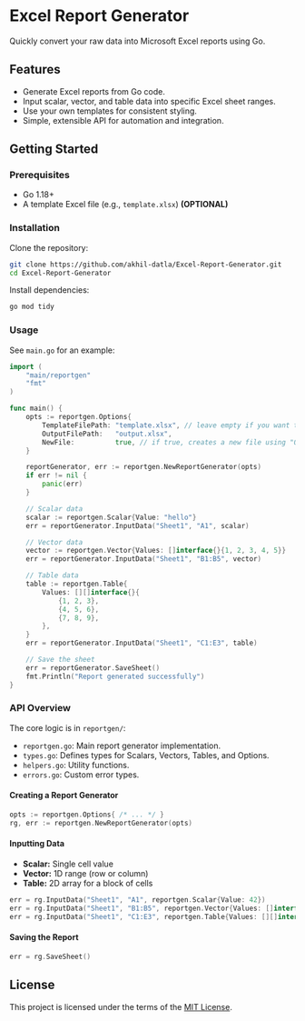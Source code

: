 # Excel Report Generator

Quickly convert your raw data into Microsoft Excel reports using Go.

## Features

- Generate Excel reports from Go code.
- Input scalar, vector, and table data into specific Excel sheet ranges.
- Use your own templates for consistent styling.
- Simple, extensible API for automation and integration.

## Getting Started

### Prerequisites

- Go 1.18+
- A template Excel file (e.g., `template.xlsx`) **(OPTIONAL)**

### Installation

Clone the repository:

```bash
git clone https://github.com/akhil-datla/Excel-Report-Generator.git
cd Excel-Report-Generator
```

Install dependencies:

```bash
go mod tidy
```

### Usage

See `main.go` for an example:

```go
import (
    "main/reportgen"
    "fmt"
)

func main() {
    opts := reportgen.Options{
        TemplateFilePath: "template.xlsx", // leave empty if you want to create a blank spreadsheet
        OutputFilePath:   "output.xlsx",
        NewFile:          true, // if true, creates a new file using "OutputFilePath"
    }

    reportGenerator, err := reportgen.NewReportGenerator(opts)
    if err != nil {
        panic(err)
    }

    // Scalar data
    scalar := reportgen.Scalar{Value: "hello"}
    err = reportGenerator.InputData("Sheet1", "A1", scalar)

    // Vector data
    vector := reportgen.Vector{Values: []interface{}{1, 2, 3, 4, 5}}
    err = reportGenerator.InputData("Sheet1", "B1:B5", vector)

    // Table data
    table := reportgen.Table{
        Values: [][]interface{}{
            {1, 2, 3},
            {4, 5, 6},
            {7, 8, 9},
        },
    }
    err = reportGenerator.InputData("Sheet1", "C1:E3", table)

    // Save the sheet
    err = reportGenerator.SaveSheet()
    fmt.Println("Report generated successfully")
}
```

### API Overview

The core logic is in `reportgen/`:

- `reportgen.go`: Main report generator implementation.
- `types.go`: Defines types for Scalars, Vectors, Tables, and Options.
- `helpers.go`: Utility functions.
- `errors.go`: Custom error types.

#### Creating a Report Generator

```go
opts := reportgen.Options{ /* ... */ }
rg, err := reportgen.NewReportGenerator(opts)
```

#### Inputting Data

- **Scalar:** Single cell value
- **Vector:** 1D range (row or column)
- **Table:** 2D array for a block of cells

```go
err = rg.InputData("Sheet1", "A1", reportgen.Scalar{Value: 42})
err = rg.InputData("Sheet1", "B1:B5", reportgen.Vector{Values: []interface{}{1,2,3}})
err = rg.InputData("Sheet1", "C1:E3", reportgen.Table{Values: [][]interface{}{{1, 2, 3},{4, 5, 6},{7, 8, 9},},})
```

#### Saving the Report

```go
err = rg.SaveSheet()
```

## License

This project is licensed under the terms of the [MIT License](LICENSE).
